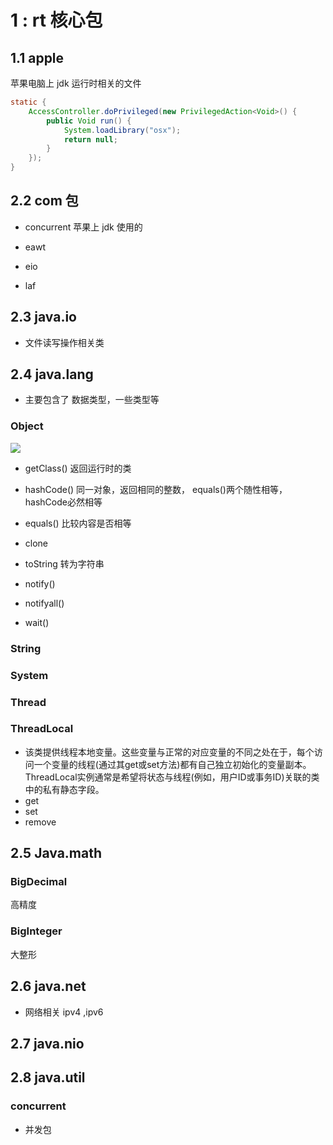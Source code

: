 # 1 : rt 核心包

## 1.1 apple

苹果电脑上 jdk 运行时相关的文件

```java
static {
    AccessController.doPrivileged(new PrivilegedAction<Void>() {
        public Void run() {
            System.loadLibrary("osx");
            return null;
        }
    });
}
```

## 2.2 com 包

- concurrent
  苹果上 jdk 使用的
- eawt

- eio

- laf

## 2.3 java.io

- 文件读写操作相关类

## 2.4 java.lang
- 主要包含了 数据类型，一些类型等

### Object

![](https://riverluooo.oss-cn-beijing.aliyuncs.com/img/20190812160128.png)

- getClass()
    返回运行时的类
- hashCode()
    同一对象，返回相同的整数，
    equals()两个随性相等，hashCode必然相等
    
- equals()
   比较内容是否相等
- clone 
- toString
  转为字符串
- notify()
 
- notifyall()
- wait()

### String

### System

### Thread

### ThreadLocal
- 该类提供线程本地变量。这些变量与正常的对应变量的不同之处在于，每个访问一个变量的线程(通过其get或set方法)都有自己独立初始化的变量副本。ThreadLocal实例通常是希望将状态与线程(例如，用户ID或事务ID)关联的类中的私有静态字段。
- get
- set 
- remove

## 2.5 Java.math

### BigDecimal
高精度

### BigInteger
大整形

## 2.6 java.net
- 网络相关 ipv4 ,ipv6

## 2.7 java.nio

## 2.8 java.util

### concurrent
- 并发包



